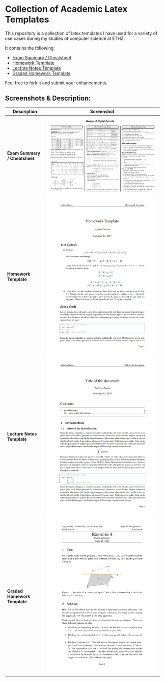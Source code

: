 # Collection of Academic Latex Templates


This repository is a collection of latex templates I have used for a variety of use cases during my studies of computer science at ETHZ. 

It contains the following:

- [Exam Summary / Cheatsheet](./exam-summary/)
- [Homework Template](./homework/)
- [Lecture Notes Template](./lecture-notes/)
- [Graded Homework Template](./graded-homework/)


Feel free to fork it and submit your enhancements.

## Screenshots & Description:

| Description | Screenshot |
|-------------|------------|
| **Exam Summary / Cheatsheet** |![exam summary screenshot](./exam-summary/exam_summary.png)|
| **Homework Template** |![homework template screenshot](./homework/homework.png)|
| **Lecture Notes Template** |![lecture notes template screenshot](./lecture-notes/lecture_notes.png)
| **Graded Homework Template** |![graded homework template screenshot](./graded-homework/graded-homework.png)|